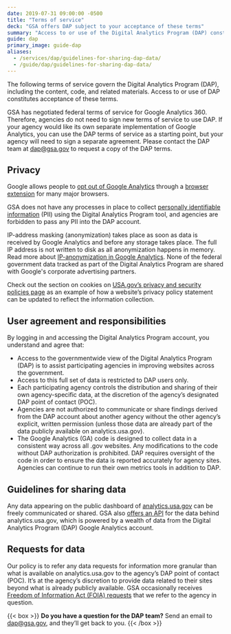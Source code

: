 ```yaml
---
date: 2019-07-31 09:00:00 -0500
title: "Terms of service"
deck: "GSA offers DAP subject to your acceptance of these terms"
summary: "Access to or use of the Digital Analytics Program (DAP) constitutes acceptance of these terms of service."
guide: dap
primary_image: guide-dap
aliases:
  - /services/dap/guidelines-for-sharing-dap-data/
  - /guide/dap/guidelines-for-sharing-dap-data/
---
```


The following terms of service govern the Digital Analytics Program (DAP), including the content, code, and related materials. Access to or use of DAP constitutes acceptance of these terms.

GSA has negotiated federal terms of service for Google Analytics 360. Therefore, agencies do not need to sign new terms of service to use DAP. If your agency would like its own separate implementation of Google Analytics, you can use the DAP terms of service as a starting point, but your agency will need to sign a separate agreement. Please contact the DAP team at [dap@gsa.gov](mailto:dap@gsa.gov) to request a copy of the DAP terms.

## Privacy
Google allows people to [opt out of Google Analytics](https://support.google.com/analytics/answer/181881) through a [browser extension](https://tools.google.com/dlpage/gaoptout) for many major browsers. 

GSA does not have any processes in place to collect [personally identifiable information](https://digital.gov/topics/information-collection/) (PII) using the Digital Analytics Program tool, and agencies are forbidden to pass any PII into the DAP account.

IP-address masking (anonymization) takes place as soon as data is received by Google Analytics and before any storage takes place. The full IP address is not written to disk as all anonymization happens in memory. Read more about [IP-anonymization in Google Analytics](https://support.google.com/analytics/answer/2763052). None of the federal government data tracked as part of the Digital Analytics Program are shared with Google's corporate advertising partners.

Check out the section on cookies on [USA.gov’s privacy and security policies page](https://www.usa.gov/privacy-security) as an example of how a website’s privacy policy statement can be updated to reflect the information collection.

## User agreement and responsibilities

By logging in and accessing the Digital Analytics Program account, you understand and agree that:

- Access to the governmentwide view of the Digital Analytics Program (DAP) is to assist participating agencies in improving websites across the government.
- Access to this full set of data is restricted to DAP users only.
- Each participating agency controls the distribution and sharing of their own agency-specific data, at the discretion of the agency’s designated DAP point of contact (POC).
- Agencies are not authorized to communicate or share findings derived from the DAP account about another agency without the other agency’s explicit, written permission (unless those data are already part of the data publicly available on analytics.usa.gov).
- The Google Analytics (GA) code is designed to collect data in a consistent way across all .gov websites. Any modifications to the code without DAP authorization is prohibited. DAP requires oversight of the code in order to ensure the data is reported accurately for agency sites. Agencies can continue to run their own metrics tools in addition to DAP.

## Guidelines for sharing data

Any data appearing on the public dashboard of [analytics.usa.gov](https://analytics.usa.gov/) can be freely communicated or shared. GSA also [offers an API](https://open.gsa.gov/api/dap/) for the data behind analytics.usa.gov, which is powered by a wealth of data from the Digital Analytics Program (DAP) Google Analytics account.

## Requests for data

Our policy is to refer any data requests for information more granular than what is available on analytics.usa.gov to the agency’s DAP point of contact (POC). It’s at the agency’s discretion to provide data related to their sites beyond what is already publicly available. GSA occasionally receives [Freedom of Information Act (FOIA) requests](https://www.foia.gov/) that we refer to the agency in question.

{{< box >}}
**Do you have a question for the DAP team?** Send an email to [dap@gsa.gov](mailto:dap@gsa.gov), and they’ll get back to you.
{{< /box >}}
